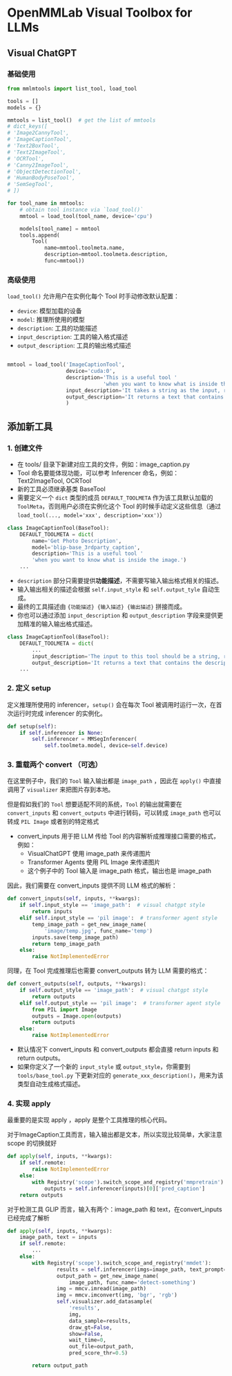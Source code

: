 # OpenMMLab Visual Toolbox for LLMs

## Visual ChatGPT

### 基础使用

```Python
from mmlmtools import list_tool, load_tool

tools = []
models = {}

mmtools = list_tool()  # get the list of mmtools
# dict_keys([
# 'Image2CannyTool',
# 'ImageCaptionTool',
# 'Text2BoxTool',
# 'Text2ImageTool',
# 'OCRTool',
# 'Canny2ImageTool',
# 'ObjectDetectionTool',
# 'HumanBodyPoseTool',
# 'SemSegTool',
# ])

for tool_name in mmtools:
    # obtain tool instance via `load_tool()`
    mmtool = load_tool(tool_name, device='cpu')

    models[tool_name] = mmtool
    tools.append(
        Tool(
            name=mmtool.toolmeta.name,
            description=mmtool.toolmeta.description,
            func=mmtool))
```

### 高级使用

`load_tool()` 允许用户在实例化每个 Tool 时手动修改默认配置：

- `device`: 模型加载的设备
- `model`: 推理所使用的模型
- `description`: 工具的功能描述
- `input_description`: 工具的输入格式描述
- `output_description`: 工具的输出格式描述

```Python

mmtool = load_tool('ImageCaptionTool',
                   device='cuda:0',
                   description='This is a useful tool '
                               'when you want to know what is inside the image.'
                   input_description='It takes a string as the input, representing the image_path. ',
                   output_description='It returns a text that contains the description of the input image. '
                   )

```

## 添加新工具

### 1. 创建文件

- 在 tools/ 目录下新建对应工具的文件，例如：image_caption.py
- Tool 命名要能体现功能，可以参考 Inferencer 命名，例如：Text2ImageTool, OCRTool
- 新的工具必须继承基类 BaseTool
- 需要定义一个 `dict` 类型的成员 `DEFAULT_TOOLMETA` 作为该工具默认加载的 `ToolMeta`，否则用户必须在实例化这个 Tool 的时候手动定义这些信息（通过 `load_tool(..., model='xxx', description='xxx')`）

```Python
class ImageCaptionTool(BaseTool):
    DEFAULT_TOOLMETA = dict(
        name='Get Photo Description',
        model='blip-base_3rdparty_caption',
        description='This is a useful tool '
        'when you want to know what is inside the image.')
    ...
```

- `description` 部分只需要提供**功能描述**，不需要写输入输出格式相关的描述。
- 输入输出相关的描述会根据 `self.input_style` 和 `self.output_tyle` 自动生成。
- 最终的工具描述由 `{功能描述} {输入描述} {输出描述}` 拼接而成。
- 你也可以通过添加 `input_description` 和 `output_description` 字段来提供更加精准的输入输出格式描述。

```Python
class ImageCaptionTool(BaseTool):
    DEFAULT_TOOLMETA = dict(
        ...
        input_description='The input to this tool should be a string, representing the image_path. ',
        output_description='It returns a text that contains the description of the input image. ')
    ...
```

### 2. 定义 setup

定义推理所使用的 inferencer，`setup()` 会在每次 Tool 被调用时运行一次，在首次运行时完成 inferencer 的实例化。

```Python
def setup(self):
    if self.inferencer is None:
        self.inferencer = MMSegInferencer(
            self.toolmeta.model, device=self.device)
```

### 3. 重载两个 convert （可选）

在这里例子中，我们的 `Tool` 输入输出都是 `image_path` ，因此在 `apply()` 中直接调用了 `visualizer` 来把图片存到本地。

但是假如我们的 `Tool` 想要适配不同的系统，`Tool` 的输出就需要在 `convert_inputs` 和 `convert_outputs` 中进行转码，可以转成 `image_path` 也可以转成 `PIL Image` 或者别的特定格式

- convert_inputs 用于把 LLM 传给 Tool 的内容解析成推理接口需要的格式，例如：
  - VisualChatGPT 使用 image_path 来传递图片
  - Transformer Agents 使用 PIL Image 来传递图片
  - 这个例子中的 Tool 输入是 image_path 格式，输出也是 image_path

因此，我们需要在 convert_inputs 提供不同 LLM 格式的解析：

```Python
def convert_inputs(self, inputs, **kwargs):
    if self.input_style == 'image_path':  # visual chatgpt style
        return inputs
    elif self.input_style == 'pil image':  # transformer agent style
        temp_image_path = get_new_image_name(
            'image/temp.jpg', func_name='temp')
        inputs.save(temp_image_path)
        return temp_image_path
    else:
        raise NotImplementedError
```

同理，在 Tool 完成推理后也需要 convert_outputs 转为 LLM 需要的格式：

```Python
def convert_outputs(self, outputs, **kwargs):
    if self.output_style == 'image_path':  # visual chatgpt style
        return outputs
    elif self.output_style == 'pil image':  # transformer agent style
        from PIL import Image
        outputs = Image.open(outputs)
        return outputs
    else:
        raise NotImplementedError
```

- 默认情况下 convert_inputs 和 convert_outputs 都会直接 return inputs 和 return outputs。
- 如果你定义了一个新的 `input_style` 或 `output_style`，你需要到 `tools/base_tool.py` 下更新对应的 `generate_xxx_description()`，用来为该类型自动生成格式描述。

### 4. 实现 apply

最重要的是实现 apply ，apply 是整个工具推理的核心代码。

对于ImageCaption工具而言，输入输出都是文本，所以实现比较简单，大家注意 scope 的切换就好

```python
def apply(self, inputs, **kwargs):
    if self.remote:
        raise NotImplementedError
    else:
        with Registry('scope').switch_scope_and_registry('mmpretrain'):
            outputs = self.inferencer(inputs)[0]['pred_caption']
    return outputs
```

对于检测工具 GLIP 而言，输入有两个：image_path 和 text，在convert_inputs已经完成了解析

```Python
def apply(self, inputs, **kwargs):
    image_path, text = inputs
    if self.remote:
        ...
    else:
        with Registry('scope').switch_scope_and_registry('mmdet'):
                results = self.inferencer(imgs=image_path, text_prompt=text)
                output_path = get_new_image_name(
                    image_path, func_name='detect-something')
                img = mmcv.imread(image_path)
                img = mmcv.imconvert(img, 'bgr', 'rgb')
                self.visualizer.add_datasample(
                    'results',
                    img,
                    data_sample=results,
                    draw_gt=False,
                    show=False,
                    wait_time=0,
                    out_file=output_path,
                    pred_score_thr=0.5)

        return output_path
```
